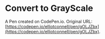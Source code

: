 # Convert to GrayScale

A Pen created on CodePen.io. Original URL: [https://codepen.io/elliotconnell/pen/gOLJZbx](https://codepen.io/elliotconnell/pen/gOLJZbx).


